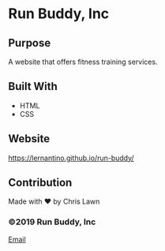 # Run Buddy, Inc

## Purpose
A website that offers fitness training services. 

## Built With
* HTML
* CSS

## Website
https://lernantino.github.io/run-buddy/

## Contribution
Made with ❤️ by Chris Lawn

### ©️2019 Run Buddy, Inc

[Email](mailto:christopher.lawn@yahoo.com)
